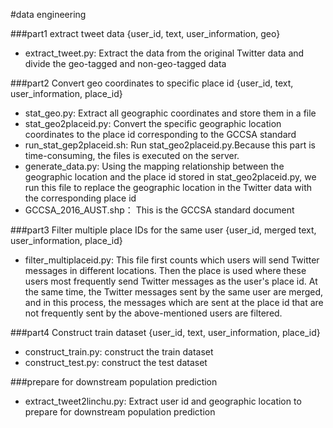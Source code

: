 #data engineering

###part1 extract tweet data
{user_id, text, user_information, geo}
* extract_tweet.py: 
  Extract the data from the original Twitter data and divide the geo-tagged and non-geo-tagged data
  
###part2 Convert geo coordinates to specific place id
{user_id, text, user_information, place_id}
* stat_geo.py:
  Extract all geographic coordinates and store them in a file
* stat_geo2placeid.py:
  Convert the specific geographic location coordinates to the place id corresponding to the GCCSA standard
* run_stat_gep2placeid.sh:
  Run stat_geo2placeid.py.Because this part is time-consuming, the files is executed on the server.
* generate_data.py:
  Using the mapping relationship between the geographic location and the place id stored in stat_geo2placeid.py, we run 
  this file to replace the geographic location in the Twitter data with the corresponding place id
* GCCSA_2016_AUST.shp：
  This is the GCCSA standard document

###part3 Filter multiple place IDs for the same user
{user_id, merged text, user_information, place_id}
* filter_multiplaceid.py:
  This file first counts which users will send Twitter messages in different locations. Then  the place is used where 
  these users most frequently send Twitter messages as the user's place id. At the same time, the Twitter messages sent 
  by the same user are merged, and in this process, the messages which are sent at the place id that are not frequently 
  sent by the above-mentioned users are filtered.

###part4 Construct train dataset
{user_id, text, user_information, place_id}
* construct_train.py:
  construct the train dataset
* construct_test.py:
  construct the test dataset

###prepare for downstream population prediction
* extract_tweet2linchu.py: 
  Extract user id and geographic location to prepare for downstream population prediction





